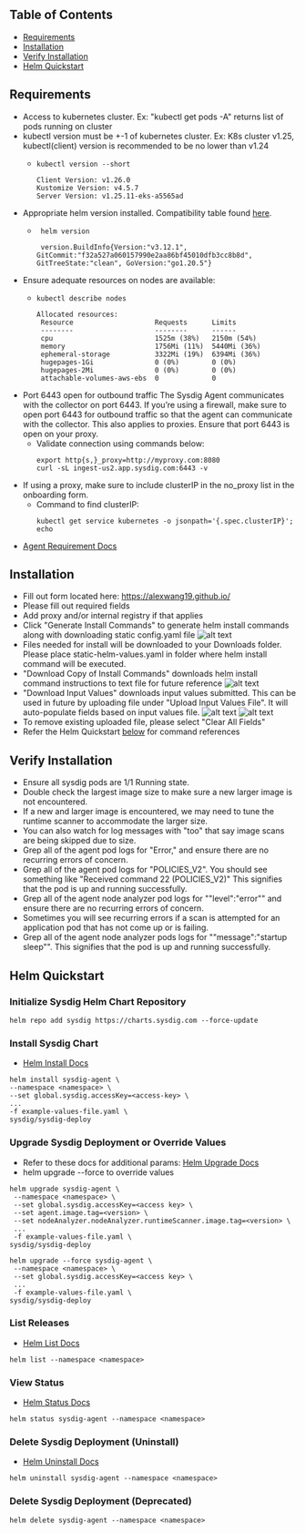 ## Table of Contents
* [Requirements](#requirements)
* [Installation](#installation)
* [Verify Installation](#verify-installation)
* [Helm Quickstart](#helm-quickstart)


## Requirements

* Access to kubernetes cluster. Ex: "kubectl get pods -A" returns list of pods running on cluster
* kubectl version must be +-1 of kubernetes cluster. Ex: K8s cluster v1.25, kubectl(client) version is recommended to be no lower than v1.24
  * ```
    kubectl version --short
    
    Client Version: v1.26.0
    Kustomize Version: v4.5.7
    Server Version: v1.25.11-eks-a5565ad
    ```
* Appropriate helm version installed. Compatibility table found [here](https://helm.sh/docs/topics/version_skew/).
  * ```
     helm version
    
     version.BuildInfo{Version:"v3.12.1", GitCommit:"f32a527a060157990e2aa86bf45010dfb3cc8b8d", GitTreeState:"clean", GoVersion:"go1.20.5"}
    ```
* Ensure adequate resources on nodes are available:
  * ```
    kubectl describe nodes

    Allocated resources:
     Resource                    Requests      Limits
     --------                    --------      ------
     cpu                         1525m (38%)   2150m (54%)
     memory                      1756Mi (11%)  5440Mi (36%)
     ephemeral-storage           3322Mi (19%)  6394Mi (36%)
     hugepages-1Gi               0 (0%)        0 (0%)
     hugepages-2Mi               0 (0%)        0 (0%)
     attachable-volumes-aws-ebs  0             0
    ```
* Port 6443 open for outbound traffic The Sysdig Agent communicates with the collector on port 6443. If you’re using a firewall, make sure to open port 6443 for outbound traffic so that the agent can communicate with the collector. This also applies to proxies. Ensure that port 6443 is open on your proxy.
  * Validate connection using commands below:
    ```
    export http{s,}_proxy=http://myproxy.com:8080
    curl -sL ingest-us2.app.sysdig.com:6443 -v
    ```
* If using a proxy, make sure to include clusterIP in the no_proxy list in the onboarding form.
  * Command to find clusterIP: 
    ```
    kubectl get service kubernetes -o jsonpath='{.spec.clusterIP}'; echo
    ```
* [Agent Requirement Docs](https://docs.sysdig.com/en/docs/installation/sysdig-secure/install-agent-components/installation-requirements/sysdig-agent/)

## Installation

* Fill out form located here: https://alexwang19.github.io/
* Please fill out required fields
* Add proxy and/or internal registry if that applies
* Click "Generate Install Commands" to generate helm install commands along with downloading static config.yaml file ![alt text](generate_install_command.png "Title")
* Files needed for install will be downloaded to your Downloads folder. Please place static-helm-values.yaml in folder where helm install command will be executed.
* "Download Copy of Install Commands" downloads helm install command instructions to text file for future reference ![alt text](helm_commands.png "Title")
* "Download Input Values" downloads input values submitted. This can be used in future by uploading file under "Upload Input Values File". It will auto-populate fields based on input values file. ![alt text](input_values_file.png "Title") ![alt text](input_values_uploaded.png "Title")
* To remove existing uploaded file, please select "Clear All Fields"
* Refer the Helm Quickstart [below](#helm-quickstart) for command references

## Verify Installation

* Ensure all sysdig pods are 1/1 Running state.
* Double check the largest image size to make sure a new larger image is not encountered.
* If a new and larger image is encountered, we may need to tune the runtime scanner to accommodate the larger size.
* You can also watch for log messages with "too" that say image scans are being skipped due to size.
* Grep all of the agent pod logs for "Error," and ensure there are no recurring errors of concern.
* Grep all of the agent pod logs for "POLICIES_V2". You should see something like "Received command 22 (POLICIES_V2)" This signifies that the pod is up and running successfully.
* Grep all of the agent node analyzer pod logs for "\"level\":\"error\"" and ensure there are no recurring errors of concern.
* Sometimes you will see recurring errors if a scan is attempted for an application pod that has not come up or is failing.
* Grep all of the agent node analyzer pods logs for "\"message\":\"startup sleep\"". This signifies that the pod is up and running successfully.

## Helm Quickstart

### Initialize Sysdig Helm Chart Repository
```
helm repo add sysdig https://charts.sysdig.com --force-update
```

### Install Sysdig Chart
* [Helm Install Docs](https://helm.sh/docs/helm/helm_install/)
```
helm install sysdig-agent \
--namespace <namespace> \
--set global.sysdig.accessKey=<access-key> \
...
-f example-values-file.yaml \
sysdig/sysdig-deploy
```

### Upgrade Sysdig Deployment or Override Values
* Refer to these docs for additional params: [Helm Upgrade Docs](https://helm.sh/docs/helm/helm_upgrade/)
* helm upgrade --force to override values
```
helm upgrade sysdig-agent \
 --namespace <namespace> \
 --set global.sysdig.accessKey=<access key> \
 --set agent.image.tag=<version> \
 --set nodeAnalyzer.nodeAnalyzer.runtimeScanner.image.tag=<version> \
 ...
 -f example-values-file.yaml \
sysdig/sysdig-deploy
```

```
helm upgrade --force sysdig-agent \
 --namespace <namespace> \
 --set global.sysdig.accessKey=<access key> \
 ...
 -f example-values-file.yaml \
sysdig/sysdig-deploy
```

### List Releases
* [Helm List Docs](https://helm.sh/docs/helm/helm_list/)
```
helm list --namespace <namespace>
```

### View Status
* [Helm Status Docs](https://helm.sh/docs/helm/helm_status/)
```
helm status sysdig-agent --namespace <namespace>
```

### Delete Sysdig Deployment (Uninstall)
* [Helm Uninstall Docs](https://helm.sh/docs/helm/helm_uninstall/)
```
helm uninstall sysdig-agent --namespace <namespace>
```

### Delete Sysdig Deployment (Deprecated)
```
helm delete sysdig-agent --namespace <namespace>
```

